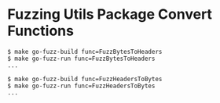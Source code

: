 # Fuzzing Utils Package Convert Functions

```console
$ make go-fuzz-build func=FuzzBytesToHeaders
$ make go-fuzz-run func=FuzzBytesToHeaders
...
```

```console
$ make go-fuzz-build func=FuzzHeadersToBytes
$ make go-fuzz-run func=FuzzHeadersToBytes
...
```